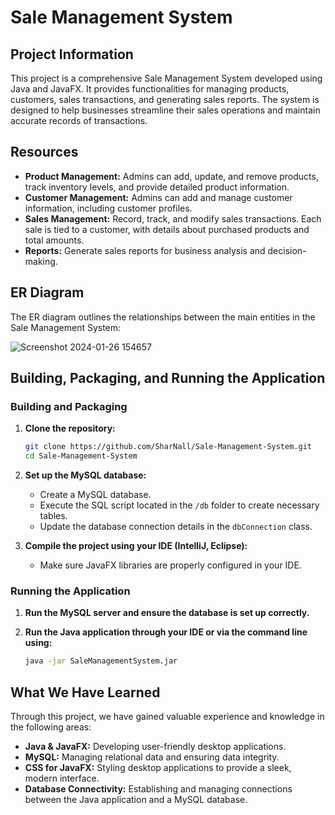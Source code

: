 # Sale Management System

## Project Information
This project is a comprehensive Sale Management System developed using Java and JavaFX. It provides functionalities for managing products, customers, sales transactions, and generating sales reports. The system is designed to help businesses streamline their sales operations and maintain accurate records of transactions.

## Resources

- **Product Management:** Admins can add, update, and remove products, track inventory levels, and provide detailed product information.
- **Customer Management:** Admins can add and manage customer information, including customer profiles.
- **Sales Management:** Record, track, and modify sales transactions. Each sale is tied to a customer, with details about purchased products and total amounts.
- **Reports:** Generate sales reports for business analysis and decision-making.

## ER Diagram
The ER diagram outlines the relationships between the main entities in the Sale Management System:

![Screenshot 2024-01-26 154657](https://github.com/user-attachments/assets/ac23aa19-5825-4f51-8d33-610fd7707ce9)


## Building, Packaging, and Running the Application

### Building and Packaging

1. **Clone the repository:**
    ```bash
    git clone https://github.com/SharNall/Sale-Management-System.git
    cd Sale-Management-System
    ```

2. **Set up the MySQL database:**
    - Create a MySQL database.
    - Execute the SQL script located in the `/db` folder to create necessary tables.
    - Update the database connection details in the `dbConnection` class.

3. **Compile the project using your IDE (IntelliJ, Eclipse):**
    - Make sure JavaFX libraries are properly configured in your IDE.

### Running the Application

1. **Run the MySQL server and ensure the database is set up correctly.**

2. **Run the Java application through your IDE or via the command line using:**
    ```bash
    java -jar SaleManagementSystem.jar
    ```

## What We Have Learned
Through this project, we have gained valuable experience and knowledge in the following areas:

- **Java & JavaFX:** Developing user-friendly desktop applications.
- **MySQL:** Managing relational data and ensuring data integrity.
- **CSS for JavaFX:** Styling desktop applications to provide a sleek, modern interface.
- **Database Connectivity:** Establishing and managing connections between the Java application and a MySQL database.

